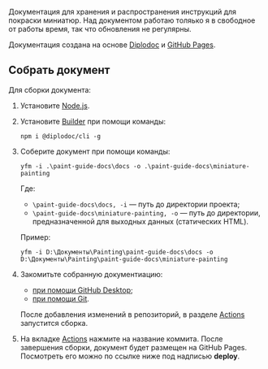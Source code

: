 Документация для хранения и распространения инструкций для покраски миниатюр. Над документом работаю толяько я в свободное от работы время, так что обновления не регулярны.

Документация создана на основе [Diplodoc](https://diplodoc.com/ru) и [GitHub Pages](https://pages.github.com/).

## Собрать документ

Для сборки документа:

1. Установите [Node.js](https://nodejs.org/en/download/prebuilt-installer).
2. Установите [Builder](https://diplodoc.com/docs/ru/tools/docs/) при помощи команды:

    ```
    npm i @diplodoc/cli -g
    ```

3. Соберите документ при помощи команды:
    ```
    yfm -i .\paint-guide-docs\docs -o .\paint-guide-docs\miniature-painting
    ```

    Где:
    * `\paint-guide-docs\docs, -i` — путь до директории проекта;
    * `\paint-guide-docs\miniature-painting, -o` — путь до директории, предназначенной для выходных данных (статических HTML).

    Пример:

    ```
    yfm -i D:\Документы\Painting\paint-guide-docs\docs -o D:\Документы\Painting\paint-guide-docs\miniature-painting
    ```

4. Закомитьте собранную документиацию:
   
   * [при помощи GitHub Desktop](https://docs.github.com/en/desktop/making-changes-in-a-branch/committing-and-reviewing-changes-to-your-project-in-github-desktop#write-a-commit-message-and-push-your-changes);
   * [при помощи Git](https://git-scm.com/book/en/v2/Git-Basics-Recording-Changes-to-the-Repository).

   После добавления изменений в репозиторий, в разделе [Actions](https://github.com/LazyPlatypua/LazyPlatypua.github.io/actions) запустится сборка.

5. На вкладке [Actions](https://github.com/LazyPlatypua/LazyPlatypua.github.io/actions) нажмите на название коммита. После завершения сборки, документ будет размещен на GitHub Pages. Посмотреть его можно по ссылке ниже под надписью **deploy**.